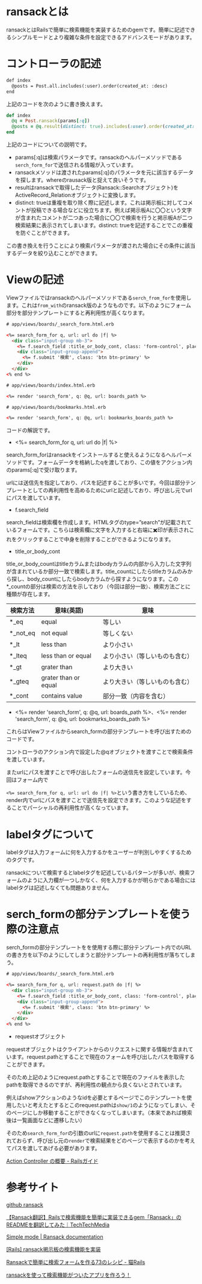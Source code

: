# ransackとは


ransackとはRailsで簡単に検索機能を実装するためのgemです。簡単に記述できるシンプルモードとより複雑な条件を設定できるアドバンスモードがあります。




# コントローラの記述


```html
def index
  @posts = Post.all.includes(:user).order(created_at: :desc)
end
```

上記のコードを次のように書き換えます。

```ruby
def index
  @q = Post.ransack(params[:q])
  @posts = @q.result(distinct: true).includes(:user).order(created_at: :desc)
end
```

上記のコードについての説明です。

- params[:q]は検索パラメータです。ransackのヘルパーメソッドである`serch_form_for`で送信される情報が入っています。
- ransackメソッドは渡されたparams[:q]のパラメータを元に該当するデータを探します。whereのrausack版と捉えて良いそうです。
- resultはransackで取得したデータ(Ransack::Searchオブジェクト)をActiveRecord_Relationオブジェクトに変換します。
- distinct: trueは重複を取り除く際に記述します。これは掲示板に対してコメントが投稿できる場合などに役立ちます。例えば掲示板Aに〇〇という文字が含まれたコメントが二つあった場合に〇〇で検索を行うと掲示板Aが二つ検索結果に表示されてしまいます。distinct: trueを記述することでこの重複を防ぐことができます。

この書き換えを行うことにより検索パラメータが渡された場合にその条件に該当するデータを絞り込むことができます。




# Viewの記述


Viewファイルではransackのヘルパーメソッドである`serch_from_for`を使用します。これは`from_with`のransack版のようなものです。以下のようにフォーム部分を部分テンプレートにすると再利用性が高くなります。

```html
# app/views/boards/_search_form.html.erb

<%= search_form_for q, url: url do |f| %>
  <div class="input-group mb-3">
    <%= f.search_field :title_or_body_cont, class: 'form-control', placeholder: '検索ワード' %>
    <div class="input-group-append">
      <%= f.submit '検索', class: 'btn btn-primary' %>
    </div>
  </div>
<% end %>
```

```html
# app/views/boards/index.html.erb

<%= render 'search_form', q: @q, url: boards_path %>
```

```html
# app/views/boards/bookmarks.html.erb

<%= render 'search_form', q: @q, url: bookmarks_boards_path %>
```

コードの解説です。

- <%= search_form_for q, url: url do |f| %>

search_form_forはransackをインストールすると使えるようになるヘルパーメソッドです。フォームデータを格納したqを渡しており、この値をアクション内のparams[:q]で受け取ります。

urlには送信先を指定しており、パスを記述することが多いです。今回は部分テンプレートとしての再利用性を高めるためにurlと記述しており、呼び出し元でurlにパスを渡しています。

- f.search_field

search_fieldは検索欄を作成します。HTMLタグのtype=”search”が記載されているフォームです。こちらは検索欄に文字を入力すると右端に✖️印が表示されこれをクリックすることで中身を削除することができるようになります。

- title_or_body_cont

title_or_body_countはtitleカラムまたはbodyカラムの内部から入力した文字列が含まれているか部分一致で検索します。title_countにしたらtitleカラムのみから探し、body_countにしたらbodyカラムから探すようになります。この*_countの部分は検索の方法を示しており（今回は部分一致）、検索方法ごとに種類が存在します。

| 検索方法 | 意味(英語) | 意味 |
| --- | --- | --- |
| *_eq | equal | 等しい |
| *_not_eq | not equal | 等しくない |
| *_lt | less than | より小さい |
| *_lteq | less than or equal | より小さい（等しいものも含む） |
| *_gt | grater than | より大きい |
| *_gteq | grater than or equal | より大きい（等しいものも含む） |
| *_cont | contains value | 部分一致（内容を含む） |

- <%= render 'search_form', q: @q, url: boards_path %>、<%= render 'search_form', q: @q, url: bookmarks_boards_path %>

これらはViewファイルからsearch_formの部分テンプレートを呼び出すためのコードです。

コントローラのアクション内で設定した@qオブジェクトを渡すことで検索条件を渡しています。

またurlにパスを渡すことで呼び出したフォームの送信先を設定しています。今回はフォーム内で

`<%= search_form_for q, url: url do |f| %>`という書き方をしているため、render内でurlにパスを渡すことで送信先を設定できます。このような記述をすることでパーシャルの再利用性が高くなっています。




# labelタグについて


labelタグは入力フォームに何を入力するかをユーザーが判別しやすくするためのタグです。

ransackについて検索するとlabelタグを記述しているパターンが多いが、検索フォームのように入力欄が一つしかなく、何を入力するかが明らかである場合にはlabelタグは記述しなくても問題ありません。




# serch_formの部分テンプレートを使う際の注意点


serch_formの部分テンプレートをを使用する際に部分テンプレート内でのURLの書き方を以下のようにしてしまうと部分テンプレートの再利用性が落ちてしまう。

```html
# app/views/boards/_search_form.html.erb

<%= search_form_for q, url: request.path do |f| %>
  <div class="input-group mb-3">
    <%= f.search_field :title_or_body_cont, class: 'form-control', placeholder: '検索ワード' %>
    <div class="input-group-append">
      <%= f.submit '検索', class: 'btn btn-primary' %>
    </div>
  </div>
<% end %>
```

- requestオブジェクト

requestオブジェクトはクライアントからのリクエストに関する情報が含まれています。request.pathとすることで現在のフォームを呼び出したパスを取得することができます。

そのため上記のようにrequest.pathとすることで現在のファイルを表示したpathを取得できるのですが、再利用性の観点から良くないとされています。

例えばshowアクションのようなidを必要とするページでこのテンプレートを使用したいと考えたとするとこのrequest.pathは`show/1`のようになってしまい、そのページにしか移動することができなくなってしまいます。（本来であれば検索後は一覧画面などに遷移したい）

そのため`search_form_for`の引数のurlに`request.path`を使用することは推奨されておらず、呼び出し元の`render`で検索結果をどのページで表示するのかを考えてパスを渡してあげる必要があります。

[Action Controller の概要 - Railsガイド](https://railsguides.jp/action_controller_overview.html#requestオブジェクト)




# 参考サイト


[github ransack](https://github.com/activerecord-hackery/ransack)

[【Ransack翻訳】Railsで検索機能を簡単に実装できるgem「Ransack」のREADMEを翻訳してみた｜TechTechMedia](https://techtechmedia.com/ransack-readme-translation/)

[Simple mode | Ransack documentation](https://activerecord-hackery.github.io/ransack/getting-started/simple-mode/#default-search-options)

[[Rails] ransack掲示板の検索機能を実装](https://osamudaira.com/235/)

[Ransackで簡単に検索フォームを作る73のレシピ - 猫Rails](https://nekorails.hatenablog.com/entry/2017/05/31/173925)

[ransackを使って検索機能がついたアプリを作ろう！](https://pikawaka.com/rails/ransack)
